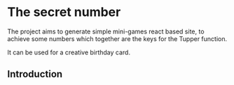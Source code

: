 # The secret number

The project aims to generate simple mini-games react based site, to achieve some numbers which together are the keys for the <a ref="https://www.dgp.toronto.edu/~mooncake/papers/SIGGRAPH2001_Tupper.pdf">Tupper function</a>.

It can be used for a creative birthday card.

## Introduction